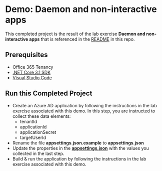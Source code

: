 # Demo: Daemon and non-interactive apps

This completed project is the result of the lab exercise **Daemon and non-interactive apps** that is referenced in the [README](../../) in this repo.

## Prerequisites

- Office 365 Tenancy
- [.NET Core 3.1 SDK](https://dotnet.microsoft.com/download)
- [Visual Studio Code](https://code.visualstudio.com/)

## Run this Completed Project

- Create an Azure AD application by following the instructions in the lab exercise associated with this demo. In this step, you are instructed to collect these data elements:
  - tenantId
  - applicationId
  - applicationSecret
  - targetUserId
- Rename the file **appsettings.json.example** to **appsettings.json**
- Update the properties in the **[appsettings.json](./appsettings.json)** with the values you collected in the last step.
- Build & run the application by following the instructions in the lab exercise associated with this demo.
